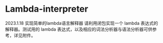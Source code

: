 # Lambda-interpreter
2023.1.18 实现简单的lambda语言解释器
请利用闭包实现一个 lambda 表达式的解释器。测试用的 lambda 表达式，以及相应的词法分析器与语法分析器可供参考，详见附件。
